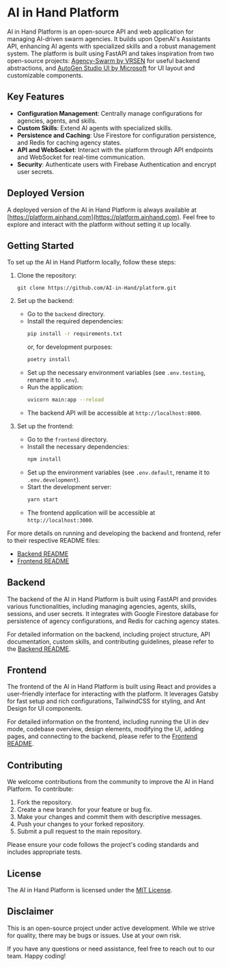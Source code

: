 # AI in Hand Platform

AI in Hand Platform is an open-source API and web application for managing AI-driven swarm agencies.
It builds upon OpenAI's Assistants API, enhancing AI agents with specialized skills and a robust management system.
The platform is built using FastAPI and takes inspiration from two open-source projects:
[Agency-Swarm by VRSEN](https://github.com/VRSEN/agency-swarm) for useful backend abstractions,
and [AutoGen Studio UI by Microsoft](https://github.com/microsoft/autogen/tree/main/samples/apps/autogen-studio/frontend)
for UI layout and customizable components.

## Key Features

- **Configuration Management**: Centrally manage configurations for agencies, agents, and skills.
- **Custom Skills**: Extend AI agents with specialized skills.
- **Persistence and Caching**: Use Firestore for configuration persistence, and Redis for caching agency states.
- **API and WebSocket**: Interact with the platform through API endpoints and WebSocket for real-time communication.
- **Security**: Authenticate users with Firebase Authentication and encrypt user secrets.

## Deployed Version

A deployed version of the AI in Hand Platform is always available at [https://platform.ainhand.com](https://platform.ainhand.com).
Feel free to explore and interact with the platform without setting it up locally.

## Getting Started

To set up the AI in Hand Platform locally, follow these steps:

1. Clone the repository:
   ```
   git clone https://github.com/AI-in-Hand/platform.git
   ```

2. Set up the backend:
   - Go to the `backend` directory.
   - Install the required dependencies:
     ```bash
     pip install -r requirements.txt
     ```
     or, for development purposes:
     ```bash
     poetry install
     ```
   - Set up the necessary environment variables (see `.env.testing`, rename it to `.env`).
   - Run the application:
     ```bash
     uvicorn main:app --reload
     ```
   - The backend API will be accessible at `http://localhost:8000`.

3. Set up the frontend:
   - Go to the `frontend` directory.
   - Install the necessary dependencies:
     ```bash
     npm install
     ```
   - Set up the environment variables (see `.env.default`, rename it to `.env.development`).
   - Start the development server:
     ```bash
     yarn start
     ```
   - The frontend application will be accessible at `http://localhost:3000`.

For more details on running and developing the backend and frontend, refer to their respective README files:
- [Backend README](backend/README.md)
- [Frontend README](frontend/README.md)

## Backend

The backend of the AI in Hand Platform is built using FastAPI and provides various functionalities,
including managing agencies, agents, skills, sessions, and user secrets.
It integrates with Google Firestore database for persistence of agency configurations, and Redis for caching agency states.

For detailed information on the backend, including project structure, API documentation, custom skills,
and contributing guidelines, please refer to the [Backend README](backend/README.md).

## Frontend

The frontend of the AI in Hand Platform is built using React and provides a user-friendly interface for interacting
with the platform. It leverages Gatsby for fast setup and rich configurations, TailwindCSS for styling,
and Ant Design for UI components.

For detailed information on the frontend, including running the UI in dev mode, codebase overview, design elements,
modifying the UI, adding pages, and connecting to the backend, please refer to the [Frontend README](frontend/README.md).

## Contributing

We welcome contributions from the community to improve the AI in Hand Platform. To contribute:

1. Fork the repository.
2. Create a new branch for your feature or bug fix.
3. Make your changes and commit them with descriptive messages.
4. Push your changes to your forked repository.
5. Submit a pull request to the main repository.

Please ensure your code follows the project's coding standards and includes appropriate tests.

## License

The AI in Hand Platform is licensed under the [MIT License](LICENSE).

## Disclaimer

This is an open-source project under active development.
While we strive for quality, there may be bugs or issues. Use at your own risk.

If you have any questions or need assistance, feel free to reach out to our team. Happy coding!
